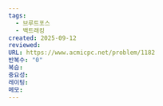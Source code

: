 ```yaml
---
tags:
  - 브루트포스
  - 백트래킹
created: 2025-09-12
reviewed:
URL: https://www.acmicpc.net/problem/1182
반복수: "0"
복습:
중요성:
레이팅:
메모:
---
```

